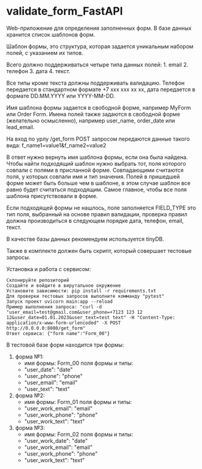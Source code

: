 # validate_form_FastAPI

Web-приложение для определения заполненных форм.
В базе данных хранится список шаблонов форм.

Шаблон формы, это структура, которая задается уникальным набором полей,
с указанием их типов.

Всего должно поддерживаться четыре типа данных полей:
    1. email
    2. телефон
    3. дата
    4. текст.

Все типы кроме текста должны поддерживать валидацию.
Телефон передается в стандартном формате +7 xxx xxx xx xx,
дата передается в формате DD.MM.YYYY или YYYY-MM-DD.

Имя шаблона формы задается в свободной форме, например MyForm или Order Form.
Имена полей также задаются в свободной форме (желательно осмысленно),
например user_name, order_date или lead_email.

На вход по урлу /get_form POST запросом передаются данные такого вида:
f_name1=value1&f_name2=value2

В ответ нужно вернуть имя шаблона формы, если она была найдена.
Чтобы найти подходящий шаблон нужно выбрать тот,
поля которого совпали с полями в присланной форме.
Совпадающими считаются поля, у которых совпали имя и тип значения.
Полей в пришедшей форме может быть больше чем в шаблоне,
в этом случае шаблон все равно будет считаться подходящим.
Самое главное, чтобы все поля шаблона присутствовали в форме.

Если подходящей формы не нашлось, поле заполняется FIELD_TYPE это тип поля, 
выбранный на основе правил валидации, 
проверка правил должна производиться в следующем порядке дата, телефон, 
email, текст.

В качестве базы данных рекомендуем используется tinyDB.

Также в комплекте должен быть скрипт, который совершает тестовые запросы. 

Установка и работа с сервисом:

    Склонируйте репозиторий
    Создайте и войдите в вирутальное окружение
    Установите зависимости: pip install -r requirements.txt
    Для проверки тестовых запросов выполните комманду "pytest"
    Запуск проект uvicorn main:app --reload
    Пример выполнения запроса: "curl -d "user_email=test@gmail.com&user_phone=+7123 123 12 12&user_date=01.01.2023&user_text=test text" -H "Content-Type: application/x-www-form-urlencoded" -X POST http://0.0.0.0:8080/get_form"
    Ответ сервиса: {"form name":"Form_00"}

В тестовой базе форм находится три формы:
1. форма №1:
   - имя формы: Form_00
   поля формы и типы:
   - "user_date": "date"
   - "user_phone": "phone"
   - "user_email": "email"
   - "user_text": "text"
2. форма №2:
   - имя формы: Form_01
   поля формы и типы:
   - "user_work_email": "email"
   - "user_work_phone": "phone"
   - "user_work_text": "text"
3. форма №3:
   - имя формы: Form_02
   поля формы и типы:
   - "user_work_date": "date"
   - "user_work_email": "email"
   - "user_work_phone": "phone"
   - "user_work_text": "text"